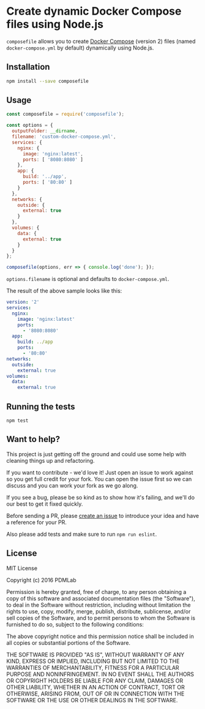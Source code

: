 # Create dynamic Docker Compose files using Node.js

`composefile` allows you to create [Docker Compose](https://docs.docker.com/compose/) (version 2) files (named `docker-compose.yml` by default) dynamically using Node.js.

## Installation

```bash
npm install --save composefile
```

## Usage

```js
const composefile = require('composefile');

const options = {
  outputFolder: __dirname,
  filename: 'custom-docker-compose.yml',
  services: {
    nginx: {
      image: 'nginx:latest',
      ports: [ '8080:8080' ]
    },
    app: {
      build: '../app',
      ports: [ '80:80' ]
    }
  },
  networks: {
    outside: {
      external: true
    }
  },
  volumes: {
    data: {
      external: true
    }
  }
};

composefile(options, err => { console.log('done'); });
```

`options.filename` is optional and defaults to `docker-compose.yml`.

The result of the above sample looks like this:

```yaml
version: '2'
services:
  nginx:
    image: 'nginx:latest'
    ports:
      - '8080:8080'
  app:
    build: ../app
    ports:
      - '80:80'
networks:
  outside:
    external: true
volumes:
  data:
    external: true
```

## Running the tests

```
npm test
```

## Want to help?

This project is just getting off the ground and could use some help with cleaning things up and refactoring.

If you want to contribute - we'd love it! Just open an issue to work against so you get full credit for your fork. You can open the issue first so we can discuss and you can work your fork as we go along.

If you see a bug, please be so kind as to show how it's failing, and we'll do our best to get it fixed quickly.

Before sending a PR, please [create an issue](https://github.com/PDMLab/composefile/issues/new) to introduce your idea and have a reference for your PR.

Also please add tests and make sure to run `npm run eslint`.

## License

MIT License

Copyright (c) 2016 PDMLab

Permission is hereby granted, free of charge, to any person obtaining a copy
of this software and associated documentation files (the "Software"), to deal
in the Software without restriction, including without limitation the rights
to use, copy, modify, merge, publish, distribute, sublicense, and/or sell
copies of the Software, and to permit persons to whom the Software is
furnished to do so, subject to the following conditions:

The above copyright notice and this permission notice shall be included in all
copies or substantial portions of the Software.

THE SOFTWARE IS PROVIDED "AS IS", WITHOUT WARRANTY OF ANY KIND, EXPRESS OR
IMPLIED, INCLUDING BUT NOT LIMITED TO THE WARRANTIES OF MERCHANTABILITY,
FITNESS FOR A PARTICULAR PURPOSE AND NONINFRINGEMENT. IN NO EVENT SHALL THE
AUTHORS OR COPYRIGHT HOLDERS BE LIABLE FOR ANY CLAIM, DAMAGES OR OTHER
LIABILITY, WHETHER IN AN ACTION OF CONTRACT, TORT OR OTHERWISE, ARISING FROM,
OUT OF OR IN CONNECTION WITH THE SOFTWARE OR THE USE OR OTHER DEALINGS IN THE
SOFTWARE.